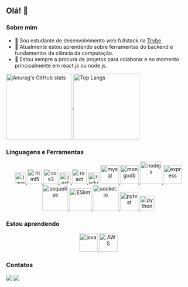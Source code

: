 ## Olá! :rainbow:

### Sobre mim

- 🌱 Sou estudante de desenvolvimento web fullstack na [Trybe](https://www.betrybe.com/).
- :blue_book:  Atualmente estou aprendendo sobre ferramentas do backend e fundamentos da ciência da computação.
- 🤝 Estou sempre a procura de projetos para colaborar e no momento principalmente em react.js ou node.js.

<div>
<a href="https://github.com/anuraghazra/github-readme-stats">
<img align="center" src="https://github-readme-stats.vercel.app/api?username=gabrielanebbia&theme=onedark&show_icons=true&count_private=true" alt="Anurag's GitHub stats" height="180em"/>
<img align="center" src="https://github-readme-stats.vercel.app/api/top-langs/?username=gabrielanebbia&theme=onedark&layout=compact&langs_count=8" alt="Top Langs" height="180em"/></a>
</div>

### Linguagens e Ferramentas

<p align="center">
<a href="https://developer.mozilla.org/en-US/docs/Web/JavaScript" target="_blank">
<img src="https://cdn.jsdelivr.net/gh/devicons/devicon/icons/javascript/javascript-plain.svg" alt="javascript" width="30" height="30"/>
</a>
<a href="https://www.w3.org/html/" target="_blank">
<img src="https://cdn.jsdelivr.net/gh/devicons/devicon/icons/html5/html5-plain-wordmark.svg" alt="html5" width="40" height="40"/>
</a>
<a href="https://www.w3schools.com/css/" target="_blank">
<img src="https://cdn.jsdelivr.net/gh/devicons/devicon/icons/css3/css3-plain-wordmark.svg" alt="css3" width="40" height="40"/>
</a>
<a href="https://jestjs.io" target="_blank">
<img src="https://cdn.jsdelivr.net/gh/devicons/devicon/icons/jest/jest-plain.svg" alt="jest" width="30" height="30"/>
</a>
<a href="https://reactjs.org/" target="_blank">
<img src="https://cdn.jsdelivr.net/gh/devicons/devicon/icons/react/react-original-wordmark.svg" alt="react" width="40" height="40" />
</a>
<a ref="https://redux.js.org" target="_blank">
<img src="https://cdn.jsdelivr.net/gh/devicons/devicon/icons/redux/redux-original.svg" alt="redux" width="30" height="30"/>
</a>
<a href="https://www.mysql.com/" target="_blank">
<img src="https://cdn.jsdelivr.net/gh/devicons/devicon/icons/mysql/mysql-original-wordmark.svg" alt="mysql" width="50" height="50"/>
</a>
<a href="https://www.mongodb.com/" target="_blank">
<img src="https://cdn.jsdelivr.net/gh/devicons/devicon/icons/mongodb/mongodb-original-wordmark.svg" alt="mongodb" width="50" height="50" />
</a>
<a href="https://nodejs.org" target="_blank">
<img src="https://cdn.jsdelivr.net/gh/devicons/devicon/icons/nodejs/nodejs-original-wordmark.svg" alt="nodejs" width="60" height="60"/>
</a>
<a href="https://expressjs.com" target="_blank">
<img src="https://cdn.jsdelivr.net/gh/devicons/devicon/icons/express/express-original-wordmark.svg" alt="express" width="50" height="50" />
</a>
<a href="https://sequelize.org/" target="_blank">
<img src="https://cdn.jsdelivr.net/gh/devicons/devicon/icons/sequelize/sequelize-original-wordmark.svg" alt="sequelize" width="70" height="70" />
</a>
<a href="https://eslint.org/" target="_blank">
<img src="https://cdn.jsdelivr.net/gh/devicons/devicon/icons/eslint/eslint-original-wordmark.svg" alt="ESlint" width="60" height="60" />
</a>
<a href="https://socket.io/" target="_blank">
<img src="https://cdn.jsdelivr.net/gh/devicons/devicon/icons/socketio/socketio-original-wordmark.svg" alt="socket.io" width="70" height="70" />
</a>
<a href="https://docs.pytest.org/en/7.1.x/" target="_blank">
<img src="https://cdn.jsdelivr.net/gh/devicons/devicon/icons/pytest/pytest-original-wordmark.svg" alt="pytest" width="50" height="50" />
</a>
<a href="https://www.python.org/" target="_blank">
<img src="https://cdn.jsdelivr.net/gh/devicons/devicon/icons/python/python-original-wordmark.svg" alt="python" width="40" height="40"/>
</a>
</p>

### Estou aprendendo

<p align="center">
<a href="https://www.java.com/pt-BR/" target="_blank">
<img src="https://cdn.jsdelivr.net/gh/devicons/devicon/icons/java/java-original-wordmark.svg" alt="java" width="50" height="50"/>
</a>
<a href="https://aws.amazon.com/" target="_blank">
<img src="https://cdn.jsdelivr.net/gh/devicons/devicon/icons/amazonwebservices/amazonwebservices-plain-wordmark.svg" alt="AWS" width="50" height="50"/>
</a>
</p>

### Contatos

<div>
<a href="mailto:gabrielanebbia@gmail.com"><img src="https://img.shields.io/badge/Gmail-D14836?style=for-the-badge&logo=gmail&logoColor=white" target="_blank"></a>
<a href="https://www.linkedin.com/in/gabriela-nebbia" target="_blank"><img src="https://img.shields.io/badge/-LinkedIn-%230077B5?style=for-the-badge&logo=linkedin&logoColor=white" target="_blank"></a>
</div>
